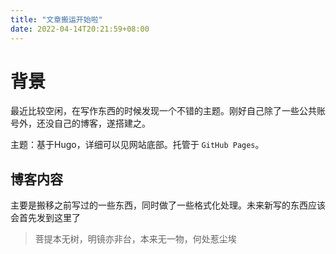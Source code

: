 ```yaml
---
title: "文章搬运开始啦"
date: 2022-04-14T20:21:59+08:00
---
```


# 背景
最近比较空闲，在写作东西的时候发现一个不错的主题。刚好自己除了一些公共账号外，还没自己的博客，遂搭建之。

主题：基于Hugo，详细可以见网站底部。托管于 `GitHub Pages`。
## 博客内容

主要是搬移之前写过的一些东西，同时做了一些格式化处理。未来新写的东西应该会首先发到这里了


> 菩提本无树，明镜亦非台，本来无一物，何处惹尘埃





